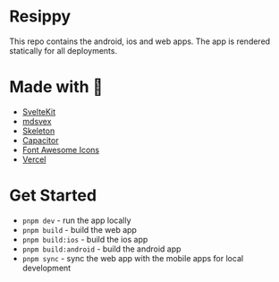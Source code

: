 # Resippy
This repo contains the android, ios and web apps. The app is rendered statically for all deployments.

# Made with 🚀

- [SvelteKit](https://kit.svelte.dev/)
- [mdsvex](https://mdsvex.com/)
- [Skeleton](https://www.skeleton.dev/)
- [Capacitor](https://capacitorjs.com/)
- [Font Awesome Icons](https://fontawesome.com/)
- [Vercel](https://vercel.com/)

# Get Started
- `pnpm dev` - run the app locally
- `pnpm build` - build the web app
- `pnpm build:ios` - build the ios app
- `pnpm build:android` - build the android app
- `pnpm sync` - sync the web app with the mobile apps for local development